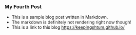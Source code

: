 ### My Fourth Post

- This is a sample blog post written in Markdown.
- The markdown is definitely not rendering right now though!
- This is a link to this blog https://keepingshtum.github.io/